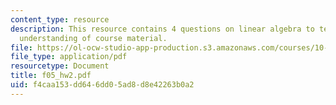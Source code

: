 ```yaml
---
content_type: resource
description: This resource contains 4 questions on linear algebra to test students
  understanding of course material.
file: https://ol-ocw-studio-app-production.s3.amazonaws.com/courses/10-34-numerical-methods-applied-to-chemical-engineering-fall-2005/f4caa153dd646dd05ad8d8e42263b0a2_f05_hw2.pdf
file_type: application/pdf
resourcetype: Document
title: f05_hw2.pdf
uid: f4caa153-dd64-6dd0-5ad8-d8e42263b0a2
---
```

